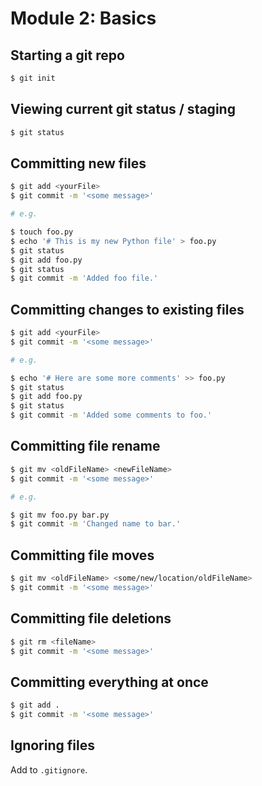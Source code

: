 # Module 2: Basics

## Starting a git repo

```bash
$ git init
```

## Viewing current git status / staging

```bash
$ git status
```

## Committing new files

```bash
$ git add <yourFile>
$ git commit -m '<some message>'

# e.g.

$ touch foo.py
$ echo '# This is my new Python file' > foo.py
$ git status
$ git add foo.py
$ git status
$ git commit -m 'Added foo file.'

```

## Committing changes to existing files

```bash
$ git add <yourFile>
$ git commit -m '<some message>'

# e.g.

$ echo '# Here are some more comments' >> foo.py
$ git status
$ git add foo.py
$ git status
$ git commit -m 'Added some comments to foo.'
```

## Committing file rename

```bash
$ git mv <oldFileName> <newFileName>
$ git commit -m '<some message>'

# e.g.

$ git mv foo.py bar.py
$ git commit -m 'Changed name to bar.'
```

## Committing file moves

```bash
$ git mv <oldFileName> <some/new/location/oldFileName>
$ git commit -m '<some message>'
```

## Committing file deletions

```bash
$ git rm <fileName>
$ git commit -m '<some message>'
```

## Committing everything at once

```bash
$ git add .
$ git commit -m '<some message>'
```

## Ignoring files

Add to `.gitignore`.